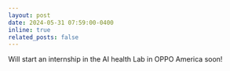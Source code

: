 ```yaml
---
layout: post
date: 2024-05-31 07:59:00-0400
inline: true
related_posts: false
---
```

Will start an internship in the AI health Lab in OPPO America soon!
